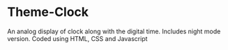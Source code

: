 # Theme-Clock
An analog display of clock along with the digital time. Includes night mode version. Coded using HTML, CSS and Javascript
